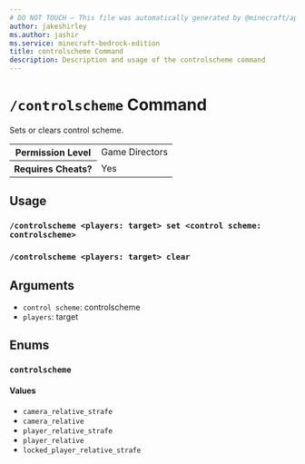 ```yaml
---
# DO NOT TOUCH — This file was automatically generated by @minecraft/api-docs-generator, to report problems file an issue at https://github.com/Mojang/minecraft-scripting-libraries
author: jakeshirley
ms.author: jashir
ms.service: minecraft-bedrock-edition
title: controlscheme Command
description: Description and usage of the controlscheme command
---
```

# `/controlscheme` Command
Sets or clears control scheme.

<table>
  <tr>
    <th>Permission Level</th>
    <td>Game Directors</td>
  </tr>
  <tr>
    <th>Requires Cheats?</th>
    <td>Yes</td>
  </tr>
</table>

## Usage
### `/controlscheme <players: target> set <control scheme: controlscheme>`

### `/controlscheme <players: target> clear`

## Arguments
- `control scheme`: controlscheme
- `players`: target

## Enums
### `controlscheme`

#### Values
- `camera_relative_strafe`
- `camera_relative`
- `player_relative_strafe`
- `player_relative`
- `locked_player_relative_strafe`
